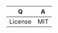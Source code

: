 | Q             | A
| ------------- | ---
| License       | MIT

<!--
Please, carefully read the Contributing section in the README
before submitting a pull request.
-->
